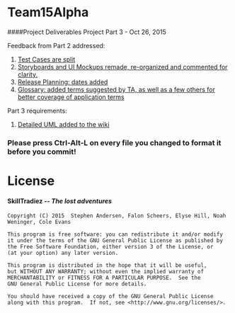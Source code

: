 # Team15Alpha
####Project Deliverables 
Project Part 3 - Oct 26, 2015

Feedback from Part 2 addressed:
  1. [Test Cases are split](https://github.com/CMPUT301F15T15/Team15Alpha/tree/master/Skill/app/src/androidTest/java/com/skilltradiez/skilltraderz)
  2. [Storyboards and UI Mockups remade, re-organized and commented for clarity.](https://github.com/CMPUT301F15T15/Team15Alpha/wiki/Storyboard-and-UI)
  3. [Release Planning: dates added](https://github.com/CMPUT301F15T15/Team15Alpha/wiki/Release-Planning)
  4. [Glossary: added terms suggested by TA, as well as a few others for better coverage of application terms](https://github.com/CMPUT301F15T15/Team15Alpha/wiki/Glossary)
 
Part 3 requirements:
   1. [Detailed UML added to the wiki](https://github.com/CMPUT301F15T15/Team15Alpha/wiki/UML)

### Please press Ctrl-Alt-L on every file you changed to format it before you commit!

# License 
####   __SkillTradiez__ -- _The lost adventures_
   
    Copyright (C) 2015  Stephen Andersen, Falon Scheers, Elyse Hill, Noah Weninger, Cole Evans

    This program is free software: you can redistribute it and/or modify
    it under the terms of the GNU General Public License as published by
    the Free Software Foundation, either version 3 of the License, or
    (at your option) any later version.

    This program is distributed in the hope that it will be useful,
    but WITHOUT ANY WARRANTY; without even the implied warranty of
    MERCHANTABILITY or FITNESS FOR A PARTICULAR PURPOSE.  See the
    GNU General Public License for more details.

    You should have received a copy of the GNU General Public License
    along with this program.  If not, see <http://www.gnu.org/licenses/>.
